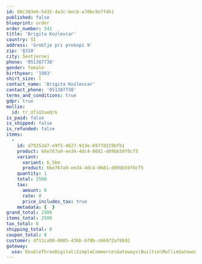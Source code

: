 ```yaml
---
id: 08c303eb-5435-4a3c-becb-a70bc9e7f4b1
published: false
blueprint: order
order_number: 541
title: 'Brigita Kozlevcar'
country: SI
address: 'Groblje pri prekopi 9'
zip: '8310'
city: Šentjernej
phone: '051387738'
gender: female
birthyear: '1983'
shirt_size: l
contact_name: 'Brigita Kozlevcar'
contact_phone: '051387738'
terms_and_conditions: true
gdpr: true
mollie:
  id: tr_UfiU2ueQrk
is_paid: false
is_shipped: false
is_refunded: false
items:
  -
    id: d79252d7-e9f5-4627-913e-6977d229bfb1
    product: 66e767a9-ee34-4dc4-8681-d09bb59f0cf5
    variant:
      variant: 6.5km
      product: 66e767a9-ee34-4dc4-8681-d09bb59f0cf5
    quantity: 1
    total: 2500
    tax:
      amount: 0
      rate: 0
      price_includes_tax: true
    metadata: {  }
grand_total: 2500
items_total: 2500
tax_total: 0
shipping_total: 0
coupon_total: 0
customer: df11ca98-0005-436b-bf8b-c66972a76b92
gateway:
  use: DoubleThreeDigital\SimpleCommerce\Gateways\Builtin\MollieGateway
---
```


